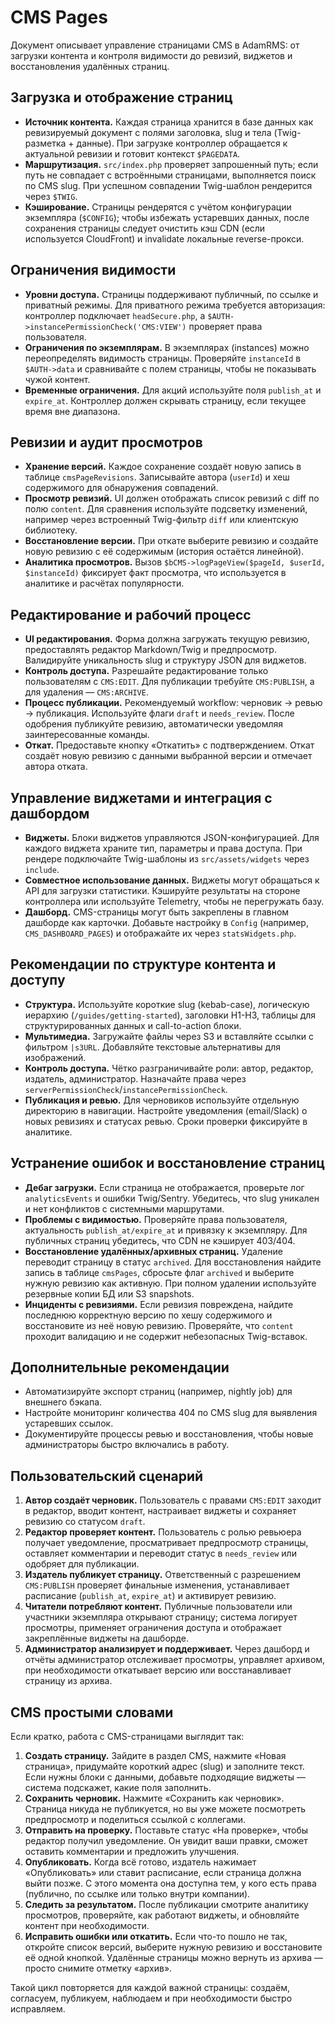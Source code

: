 # CMS Pages

Документ описывает управление страницами CMS в AdamRMS: от загрузки контента и контроля видимости до ревизий, виджетов и восстановления удалённых страниц.

## Загрузка и отображение страниц
- **Источник контента.** Каждая страница хранится в базе данных как ревизируемый документ с полями заголовка, slug и тела (Twig-разметка + данные). При загрузке контроллер обращается к актуальной ревизии и готовит контекст `$PAGEDATA`.
- **Маршрутизация.** `src/index.php` проверяет запрошенный путь; если путь не совпадает с встроёнными страницами, выполняется поиск по CMS slug. При успешном совпадении Twig-шаблон рендерится через `$TWIG`.
- **Кэширование.** Страницы рендерятся с учётом конфигурации экземпляра (`$CONFIG`); чтобы избежать устаревших данных, после сохранения страницы следует очистить кэш CDN (если используется CloudFront) и invalidate локальные reverse-прокси.

## Ограничения видимости
- **Уровни доступа.** Страницы поддерживают публичный, по ссылке и приватный режимы. Для приватного режима требуется авторизация: контроллер подключает `headSecure.php`, а `$AUTH->instancePermissionCheck('CMS:VIEW')` проверяет права пользователя.
- **Ограничения по экземплярам.** В экземплярах (instances) можно переопределять видимость страницы. Проверяйте `instanceId` в `$AUTH->data` и сравнивайте с полем страницы, чтобы не показывать чужой контент.
- **Временные ограничения.** Для акций используйте поля `publish_at` и `expire_at`. Контроллер должен скрывать страницу, если текущее время вне диапазона.

## Ревизии и аудит просмотров
- **Хранение версий.** Каждое сохранение создаёт новую запись в таблице `cmsPageRevisions`. Записывайте автора (`userId`) и хеш содержимого для обнаружения совпадений.
- **Просмотр ревизий.** UI должен отображать список ревизий с diff по полю `content`. Для сравнения используйте подсветку изменений, например через встроенный Twig-фильтр `diff` или клиентскую библиотеку.
- **Восстановление версии.** При откате выберите ревизию и создайте новую ревизию с её содержимым (история остаётся линейной).
- **Аналитика просмотров.** Вызов `$bCMS->logPageView($pageId, $userId, $instanceId)` фиксирует факт просмотра, что используется в аналитике и расчётах популярности.

## Редактирование и рабочий процесс
- **UI редактирования.** Форма должна загружать текущую ревизию, предоставлять редактор Markdown/Twig и предпросмотр. Валидируйте уникальность slug и структуру JSON для виджетов.
- **Контроль доступа.** Разрешайте редактирование только пользователям с `CMS:EDIT`. Для публикации требуйте `CMS:PUBLISH`, а для удаления — `CMS:ARCHIVE`.
- **Процесс публикации.** Рекомендуемый workflow: черновик → ревью → публикация. Используйте флаги `draft` и `needs_review`. После одобрения публикуйте ревизию, автоматически уведомляя заинтересованные команды.
- **Откат.** Предоставьте кнопку «Откатить» с подтверждением. Откат создаёт новую ревизию с данными выбранной версии и отмечает автора отката.

## Управление виджетами и интеграция с дашбордом
- **Виджеты.** Блоки виджетов управляются JSON-конфигурацией. Для каждого виджета храните тип, параметры и права доступа. При рендере подключайте Twig-шаблоны из `src/assets/widgets` через `include`.
- **Совместное использование данных.** Виджеты могут обращаться к API для загрузки статистики. Кэшируйте результаты на стороне контроллера или используйте Telemetry, чтобы не перегружать базу.
- **Дашборд.** CMS-страницы могут быть закреплены в главном дашборде как карточки. Добавьте настройку в `Config` (например, `CMS_DASHBOARD_PAGES`) и отображайте их через `statsWidgets.php`.

## Рекомендации по структуре контента и доступу
- **Структура.** Используйте короткие slug (kebab-case), логическую иерархию (`/guides/getting-started`), заголовки H1-H3, таблицы для структурированных данных и call-to-action блоки.
- **Мультимедиа.** Загружайте файлы через S3 и вставляйте ссылки с фильтром `|s3URL`. Добавляйте текстовые альтернативы для изображений.
- **Контроль доступа.** Чётко разграничивайте роли: автор, редактор, издатель, администратор. Назначайте права через `serverPermissionCheck`/`instancePermissionCheck`.
- **Публикация и ревью.** Для черновиков используйте отдельную директорию в навигации. Настройте уведомления (email/Slack) о новых ревизиях и статусах ревью. Сроки проверки фиксируйте в аналитике.

## Устранение ошибок и восстановление страниц
- **Дебаг загрузки.** Если страница не отображается, проверьте лог `analyticsEvents` и ошибки Twig/Sentry. Убедитесь, что slug уникален и нет конфликтов с системными маршрутами.
- **Проблемы с видимостью.** Проверяйте права пользователя, актуальность `publish_at/expire_at` и привязку к экземпляру. Для публичных страниц убедитесь, что CDN не кэширует 403/404.
- **Восстановление удалённых/архивных страниц.** Удаление переводит страницу в статус `archived`. Для восстановления найдите запись в таблице `cmsPages`, сбросьте флаг `archived` и выберите нужную ревизию как активную. При полном удалении используйте резервные копии БД или S3 snapshots.
- **Инциденты с ревизиями.** Если ревизия повреждена, найдите последнюю корректную версию по хешу содержимого и восстановите из неё новую ревизию. Проверяйте, что `content` проходит валидацию и не содержит небезопасных Twig-вставок.

## Дополнительные рекомендации
- Автоматизируйте экспорт страниц (например, nightly job) для внешнего бэкапа.
- Настройте мониторинг количества 404 по CMS slug для выявления устаревших ссылок.
- Документируйте процессы ревью и восстановления, чтобы новые администраторы быстро включались в работу.

## Пользовательский сценарий
1. **Автор создаёт черновик.** Пользователь с правами `CMS:EDIT` заходит в редактор, вводит контент, настраивает виджеты и сохраняет ревизию со статусом `draft`.
2. **Редактор проверяет контент.** Пользователь с ролью ревьюера получает уведомление, просматривает предпросмотр страницы, оставляет комментарии и переводит статус в `needs_review` или одобряет для публикации.
3. **Издатель публикует страницу.** Ответственный с разрешением `CMS:PUBLISH` проверяет финальные изменения, устанавливает расписание (`publish_at`, `expire_at`) и активирует ревизию.
4. **Читатели потребляют контент.** Публичные пользователи или участники экземпляра открывают страницу; система логирует просмотры, применяет ограничения доступа и отображает закреплённые виджеты на дашборде.
5. **Администратор анализирует и поддерживает.** Через дашборд и отчёты администратор отслеживает просмотры, управляет архивом, при необходимости откатывает версию или восстанавливает страницу из архива.

## CMS простыми словами

Если кратко, работа с CMS-страницами выглядит так:

1. **Создать страницу.** Зайдите в раздел CMS, нажмите «Новая страница», придумайте короткий адрес (slug) и заполните текст. Если нужны блоки с данными, добавьте подходящие виджеты — система подскажет, какие поля заполнить.
2. **Сохранить черновик.** Нажмите «Сохранить как черновик». Страница никуда не публикуется, но вы уже можете посмотреть предпросмотр и поделиться ссылкой с коллегами.
3. **Отправить на проверку.** Поставьте статус «На проверке», чтобы редактор получил уведомление. Он увидит ваши правки, сможет оставить комментарии и предложить улучшения.
4. **Опубликовать.** Когда всё готово, издатель нажимает «Опубликовать» или ставит расписание, если страница должна выйти позже. С этого момента она доступна тем, у кого есть права (публично, по ссылке или только внутри компании).
5. **Следить за результатом.** После публикации смотрите аналитику просмотров, проверяйте, как работают виджеты, и обновляйте контент при необходимости.
6. **Исправить ошибки или откатить.** Если что-то пошло не так, откройте список версий, выберите нужную ревизию и восстановите её одной кнопкой. Удалённые страницы можно вернуть из архива — просто снимите отметку «архив».

Такой цикл повторяется для каждой важной страницы: создаём, согласуем, публикуем, наблюдаем и при необходимости быстро исправляем.
